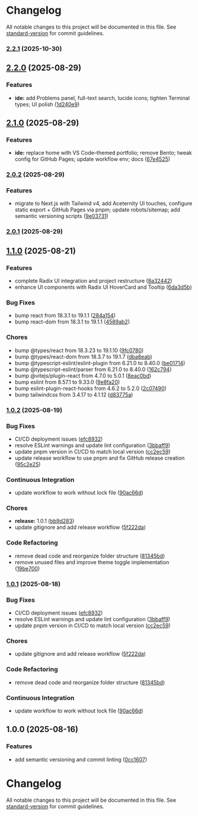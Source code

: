 # Changelog

All notable changes to this project will be documented in this file. See [standard-version](https://github.com/conventional-changelog/standard-version) for commit guidelines.

### [2.2.1](https://github.com/sarvarunajvm/port-react-folio/compare/v2.2.0...v2.2.1) (2025-10-30)

## [2.2.0](https://github.com/sarvarunajvm/port-react-folio/compare/v2.1.0...v2.2.0) (2025-08-29)


### Features

* **ide:** add Problems panel, full-text search, lucide icons; tighten Terminal types; UI polish ([1d240e9](https://github.com/sarvarunajvm/port-react-folio/commit/1d240e903ee7da30428aa327e59db9cb2ab78b49))

## [2.1.0](https://github.com/sarvarunajvm/port-react-folio/compare/v2.0.2...v2.1.0) (2025-08-29)


### Features

* **ide:** replace home with VS Code–themed portfolio; remove Bento; tweak config for GitHub Pages; update workflow env; docs ([67e4525](https://github.com/sarvarunajvm/port-react-folio/commit/67e45259b846031e9c52f13f1bc3b46bf47be444))

### [2.0.2](https://github.com/sarvarunajvm/port-react-folio/compare/v2.0.1...v2.0.2) (2025-08-29)


### Features

* migrate to Next.js with Tailwind v4, add Aceternity UI touches, configure static export + GitHub Pages via pnpm; update robots/sitemap; add semantic versioning scripts ([9e03731](https://github.com/sarvarunajvm/port-react-folio/commit/9e037313bbd8d2ec16e27a59758cc57ec6c32f58))

### [2.0.1](https://github.com/sarvarunajvm/port-react-folio/compare/v1.1.0...v2.0.1) (2025-08-29)

## [1.1.0](https://github.com/sarvarunajvm/port-react-folio/compare/v1.0.2...v1.1.0) (2025-08-21)


### Features

* complete Radix UI integration and project restructure ([8a32442](https://github.com/sarvarunajvm/port-react-folio/commit/8a3244225f570891cb3b25d5c34366fc5178e451))
* enhance UI components with Radix UI HoverCard and Tooltip ([6da3d5b](https://github.com/sarvarunajvm/port-react-folio/commit/6da3d5b645413ab5cd2a2389e9bdb94f14c6043a))


### Bug Fixes

* bump react from 18.3.1 to 19.1.1 ([284a154](https://github.com/sarvarunajvm/port-react-folio/commit/284a154701ab59b52478fcf564b791a049cb6d7c))
* bump react-dom from 18.3.1 to 19.1.1 ([4589ab2](https://github.com/sarvarunajvm/port-react-folio/commit/4589ab2d9bef7699dee428765197b8aaea097bb7))


### Chores

* bump @types/react from 18.3.23 to 19.1.10 ([9fc0780](https://github.com/sarvarunajvm/port-react-folio/commit/9fc0780128c230691397951d60dcea6602b8efcc))
* bump @types/react-dom from 18.3.7 to 19.1.7 ([dba8eab](https://github.com/sarvarunajvm/port-react-folio/commit/dba8eab46196321f7e9ce745407d8d2c64eeff78))
* bump @typescript-eslint/eslint-plugin from 6.21.0 to 8.40.0 ([be01714](https://github.com/sarvarunajvm/port-react-folio/commit/be01714fb5b75b4880851261d9228ecbfb39a51c))
* bump @typescript-eslint/parser from 6.21.0 to 8.40.0 ([162c794](https://github.com/sarvarunajvm/port-react-folio/commit/162c794d927a10e693cbe79cb56e533d7a525c30))
* bump @vitejs/plugin-react from 4.7.0 to 5.0.1 ([8eac0bd](https://github.com/sarvarunajvm/port-react-folio/commit/8eac0bd919188910a13e24f0bf2c9d7151ff3474))
* bump eslint from 8.57.1 to 9.33.0 ([9e8fa20](https://github.com/sarvarunajvm/port-react-folio/commit/9e8fa20be23d0a92d43c986376ae92a6df8608f3))
* bump eslint-plugin-react-hooks from 4.6.2 to 5.2.0 ([2c07490](https://github.com/sarvarunajvm/port-react-folio/commit/2c074901a996f98c9ad1f0a727003907495bb732))
* bump tailwindcss from 3.4.17 to 4.1.12 ([d83775a](https://github.com/sarvarunajvm/port-react-folio/commit/d83775a5cb4f050f82c139f2aa4894d63093380d))

### [1.0.2](https://github.com/sarvarunajvm/port-react-folio/compare/v1.0.0...v1.0.2) (2025-08-19)


### Bug Fixes

* CI/CD deployment issues ([efc8932](https://github.com/sarvarunajvm/port-react-folio/commit/efc89322c38b1ced8f52fa0ed228d7e9ebd6a157))
* resolve ESLint warnings and update lint configuration ([3bbaff9](https://github.com/sarvarunajvm/port-react-folio/commit/3bbaff9c0fc52717ceb007ca45c10125d17e6492))
* update pnpm version in CI/CD to match local version ([cc2ec59](https://github.com/sarvarunajvm/port-react-folio/commit/cc2ec597ae1db84c46ca50ff41e5d2b40555e56a))
* update release workflow to use pnpm and fix GitHub release creation ([95c2e25](https://github.com/sarvarunajvm/port-react-folio/commit/95c2e25411dda3f2b4f01d868f1bca0bb243821e))


### Continuous Integration

* update workflow to work without lock file ([90ac66d](https://github.com/sarvarunajvm/port-react-folio/commit/90ac66d91a69aee02933a031ba0317af170b7086))


### Chores

* **release:** 1.0.1 ([bb9d283](https://github.com/sarvarunajvm/port-react-folio/commit/bb9d2830c949dfe00dce5beab84ae4c79fc75be9))
* update gitignore and add release workflow ([5f222da](https://github.com/sarvarunajvm/port-react-folio/commit/5f222da03a5adbe7bfa47eeb6d343de0c47e2e9b))


### Code Refactoring

* remove dead code and reorganize folder structure ([81345bd](https://github.com/sarvarunajvm/port-react-folio/commit/81345bdd10c95a1aa770f75af47f358aa195e28a))
* remove unused files and improve theme toggle implementation ([19be700](https://github.com/sarvarunajvm/port-react-folio/commit/19be700f8dee93b730f4fea934d34158f7b49359))

### [1.0.1](https://github.com/sarvarunajvm/port-react-folio/compare/v1.0.0...v1.0.1) (2025-08-18)


### Bug Fixes

* CI/CD deployment issues ([efc8932](https://github.com/sarvarunajvm/port-react-folio/commit/efc89322c38b1ced8f52fa0ed228d7e9ebd6a157))
* resolve ESLint warnings and update lint configuration ([3bbaff9](https://github.com/sarvarunajvm/port-react-folio/commit/3bbaff9c0fc52717ceb007ca45c10125d17e6492))
* update pnpm version in CI/CD to match local version ([cc2ec59](https://github.com/sarvarunajvm/port-react-folio/commit/cc2ec597ae1db84c46ca50ff41e5d2b40555e56a))


### Chores

* update gitignore and add release workflow ([5f222da](https://github.com/sarvarunajvm/port-react-folio/commit/5f222da03a5adbe7bfa47eeb6d343de0c47e2e9b))


### Code Refactoring

* remove dead code and reorganize folder structure ([81345bd](https://github.com/sarvarunajvm/port-react-folio/commit/81345bdd10c95a1aa770f75af47f358aa195e28a))


### Continuous Integration

* update workflow to work without lock file ([90ac66d](https://github.com/sarvarunajvm/port-react-folio/commit/90ac66d91a69aee02933a031ba0317af170b7086))

## 1.0.0 (2025-08-16)


### Features

* add semantic versioning and commit linting ([0cc1607](https://github.com/sarvarunajvm/port-react-folio/commit/0cc16075366997065461b37b391dea8f7d312a5f))

# Changelog

All notable changes to this project will be documented in this file. See [standard-version](https://github.com/conventional-changelog/standard-version) for commit guidelines.